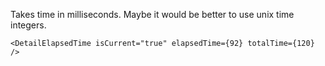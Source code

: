 Takes time in milliseconds. Maybe it would be better to use unix time integers.

    <DetailElapsedTime isCurrent="true" elapsedTime={92} totalTime={120} />
